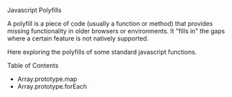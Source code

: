 Javascript Polyfills

A polyfill is a piece of code (usually a function or method) that provides missing functionality in older browsers or environments. 
It "fills in" the gaps where a certain feature is not natively supported.

Here exploring the polyfills of some standard javascript functions.

Table of Contents
- Array.prototype.map
- Array.prototype.forEach
